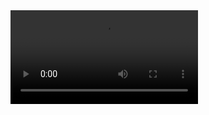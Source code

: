 <video>
  <source src="overview/overview.gif" type="video/gif" />
  <p>
    Votre navigateur ne prend pas en charge les vidéos HTML5. Voici
    <a href="overview/overview.gif" download="overview/overview.gif">un lien pour télécharger la vidéo</a>
  </p>
</video>
